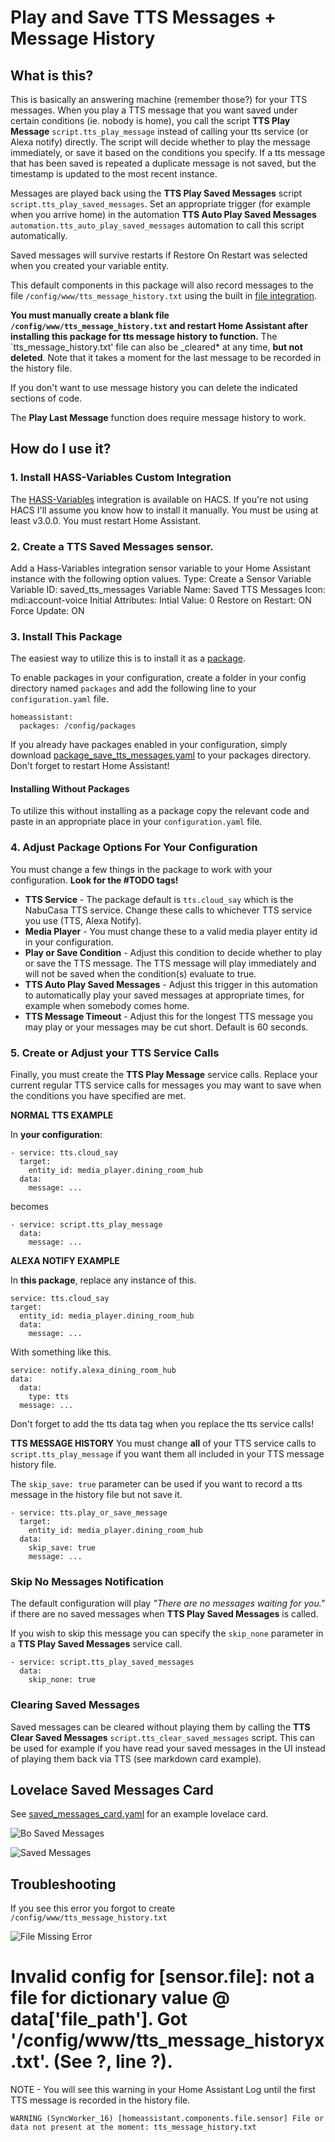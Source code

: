 # Play and Save TTS Messages + Message History

## What is this?

This is basically an answering machine (remember those?) for your TTS messages. When you play a TTS message that you want saved under certain conditions (ie. nobody is home), you call the script **TTS Play Message** `script.tts_play_message` instead of calling your tts service (or Alexa notify) directly. The script will decide whether to play the message immediately, or save it based on the conditions you specify. If a tts message that has been saved is repeated a duplicate message is not saved, but the timestamp is updated to the most recent instance.

Messages are played back using the **TTS Play Saved Messages** script `script.tts_play_saved_messages`. Set an appropriate trigger (for example when you arrive home) in the automation **TTS Auto Play Saved Messages** `automation.tts_auto_play_saved_messages` automation to call this script automatically.

Saved messages will survive restarts if Restore On Restart was selected when you created your variable entity.

This default components in this package will also record messages to the file `/config/www/tts_message_history.txt` using the built in [file integration](https://www.home-assistant.io/integrations/file/).

**You must manually create a blank file `/config/www/tts_message_history.txt` and restart Home Assistant after installing this package for tts message history to function.** The `tts_message_history.txt' file can also be \_cleared\* at any time, **but not deleted**. Note that it takes a moment for the last message to be recorded in the history file.

If you don't want to use message history you can delete the indicated sections of code.

The **Play Last Message** function does require message history to work.

## How do I use it?

### 1. Install HASS-Variables Custom Integration

The [HASS-Variables](https://github.com/Wibias/hass-variables) integration is available on HACS. If you're not using HACS I'll assume you know how to install it manually. You must be using at least v3.0.0. You must restart Home Assistant.

### 2. Create a TTS Saved Messages sensor.

Add a Hass-Variables integration sensor variable to your Home Assistant instance with the following option values.
    Type: Create a Sensor Variable
    Variable ID: saved_tts_messages
    Variable Name: Saved TTS Messages
    Icon: mdi:account-voice
    Initial Attributes: <leave blank>
    Intial Value: 0
    Restore on Restart: ON
    Force Update: ON

### 3. Install This Package

The easiest way to utilize this is to install it as a [package](https://www.home-assistant.io/docs/configuration/packages/).

To enable packages in your configuration, create a folder in your config directory named `packages` and add the following line to your `configuration.yaml` file.

    homeassistant:
      packages: /config/packages

If you already have packages enabled in your configuration, simply download [package_save_tts_messages.yaml](package_save_tts_messages.yaml) to your packages directory. Don't forget to restart Home Assistant!

#### Installing Without Packages

To utilize this without installing as a package copy the relevant code and paste in an appropriate place in your `configuration.yaml` file.

### 4. Adjust Package Options For Your Configuration

You must change a few things in the package to work with your configuration. **Look for the #TODO tags!**

- **TTS Service** - The package default is `tts.cloud_say` which is the NabuCasa TTS service. Change these calls to whichever TTS service you use (TTS, Alexa Notify).
- **Media Player** - You must change these to a valid media player entity id in your configuration.
- **Play or Save Condition** - Adjust this condition to decide whether to play or save the TTS message. The TTS message will play immediately and will not be saved when the condition(s) evaluate to true.
- **TTS Auto Play Saved Messages** - Adjust this trigger in this automation to automatically play your saved messages at appropriate times, for example when somebody comes home.
- **TTS Message Timeout** - Adjust this for the longest TTS message you may play or your messages may be cut short. Default is 60 seconds.

### 5. Create or Adjust your TTS Service Calls

Finally, you must create the **TTS Play Message** service calls. Replace your current regular TTS service calls for messages you may want to save when the conditions you have specified are met.

**NORMAL TTS EXAMPLE**

In **your configuration**:

    - service: tts.cloud_say
      target:
        entity_id: media_player.dining_room_hub
      data:
        message: ...

becomes

    - service: script.tts_play_message
      data:
        message: ...

**ALEXA NOTIFY EXAMPLE**

In **this package**, replace any instance of this.

    service: tts.cloud_say
    target:
      entity_id: media_player.dining_room_hub
      data:
        message: ...

With something like this.

    service: notify.alexa_dining_room_hub
    data:
      data:
        type: tts
      message: ...

Don't forget to add the tts data tag when you replace the tts service calls!

**TTS MESSAGE HISTORY**
You must change **all** of your TTS service calls to `script.tts_play_message` if you want them all included in your TTS message history file.

The `skip_save: true` parameter can be used if you want to record a tts message in the history file but not save it.

    - service: tts.play_or_save_message
      target:
        entity_id: media_player.dining_room_hub
      data:
        skip_save: true
        message: ...

### Skip No Messages Notification

The default configuration will play _"There are no messages waiting for you."_ if there are no saved messages when **TTS Play Saved Messages** is called.

If you wish to skip this message you can specify the `skip_none` parameter in a **TTS Play Saved Messages** service call.

    - service: script.tts_play_saved_messages
      data:
        skip_none: true

### Clearing Saved Messages

Saved messages can be cleared without playing them by calling the **TTS Clear Saved Messages** `script.tts_clear_saved_messages` script. This can be used for example if you have read your saved messages in the UI instead of playing them back via TTS (see markdown card example).

## Lovelace Saved Messages Card

See [saved_messages_card.yaml](saved_messages_card.yaml) for an example lovelace card.

![Bo Saved Messages](screenshots/no_saved_messages_card.PNG "Saved Messages Card")

![Saved Messages](screenshots/saved_messages_card.PNG "Saved Messages Card")

## Troubleshooting

If you see this error you forgot to create `/config/www/tts_message_history.txt`

![File Missing Error](screenshots/file_missing_error.PNG "File Missing Error")

# Invalid config for [sensor.file]: not a file for dictionary value @ data['file_path']. Got '/config/www/tts_message_historyx.txt'. (See ?, line ?).

NOTE - You will see this warning in your Home Assistant Log until the first TTS message is recorded in the history file.

`WARNING (SyncWorker_16) [homeassistant.components.file.sensor] File or data not present at the moment: tts_message_history.txt`
